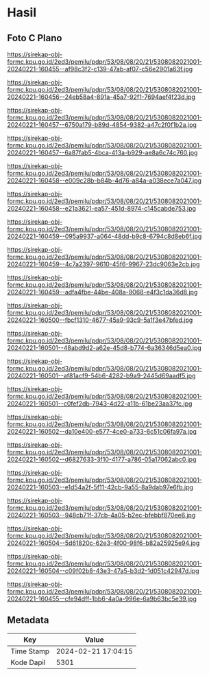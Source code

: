 # Hasil

## Foto C Plano

https://sirekap-obj-formc.kpu.go.id/2ed3/pemilu/pdpr/53/08/08/20/21/5308082021001-20240221-160455--af98c3f2-c139-47ab-af07-c56e2901a63f.jpg

https://sirekap-obj-formc.kpu.go.id/2ed3/pemilu/pdpr/53/08/08/20/21/5308082021001-20240221-160456--24eb58a4-891a-45a7-92f1-7694aef4f23d.jpg

https://sirekap-obj-formc.kpu.go.id/2ed3/pemilu/pdpr/53/08/08/20/21/5308082021001-20240221-160457--6750a179-b89d-4854-9382-a47c2f0f1b2a.jpg

https://sirekap-obj-formc.kpu.go.id/2ed3/pemilu/pdpr/53/08/08/20/21/5308082021001-20240221-160457--6a87fab5-4bca-413a-b929-ae8a6c74c760.jpg

https://sirekap-obj-formc.kpu.go.id/2ed3/pemilu/pdpr/53/08/08/20/21/5308082021001-20240221-160458--e009c28b-b84b-4d76-a84a-a038ece7a047.jpg

https://sirekap-obj-formc.kpu.go.id/2ed3/pemilu/pdpr/53/08/08/20/21/5308082021001-20240221-160458--e21a3621-ea57-451d-8974-c145cabde753.jpg

https://sirekap-obj-formc.kpu.go.id/2ed3/pemilu/pdpr/53/08/08/20/21/5308082021001-20240221-160459--095a9937-a064-48dd-b9c8-6794c8d8eb6f.jpg

https://sirekap-obj-formc.kpu.go.id/2ed3/pemilu/pdpr/53/08/08/20/21/5308082021001-20240221-160459--4c7a2397-9610-45f6-9967-23dc9063e2cb.jpg

https://sirekap-obj-formc.kpu.go.id/2ed3/pemilu/pdpr/53/08/08/20/21/5308082021001-20240221-160459--adfa4fbe-44be-408a-9068-e4f3c1da36d8.jpg

https://sirekap-obj-formc.kpu.go.id/2ed3/pemilu/pdpr/53/08/08/20/21/5308082021001-20240221-160500--fbcf1310-4677-45a9-93c9-5a1f3e47bfed.jpg

https://sirekap-obj-formc.kpu.go.id/2ed3/pemilu/pdpr/53/08/08/20/21/5308082021001-20240221-160501--48abd9d2-a62e-45d8-b774-6a36346d5ea0.jpg

https://sirekap-obj-formc.kpu.go.id/2ed3/pemilu/pdpr/53/08/08/20/21/5308082021001-20240221-160501--af81acf9-54b6-4282-b9a9-2445d69aadf5.jpg

https://sirekap-obj-formc.kpu.go.id/2ed3/pemilu/pdpr/53/08/08/20/21/5308082021001-20240221-160501--c0fef2db-7943-4d22-a11b-61be23aa37fc.jpg

https://sirekap-obj-formc.kpu.go.id/2ed3/pemilu/pdpr/53/08/08/20/21/5308082021001-20240221-160502--da10e400-e577-4ce0-a733-6c51c06fa97a.jpg

https://sirekap-obj-formc.kpu.go.id/2ed3/pemilu/pdpr/53/08/08/20/21/5308082021001-20240221-160502--d6827633-3f10-4177-a786-05a17062abc0.jpg

https://sirekap-obj-formc.kpu.go.id/2ed3/pemilu/pdpr/53/08/08/20/21/5308082021001-20240221-160503--e1d54a2f-5f11-42cb-9a55-8a9dab97e6fb.jpg

https://sirekap-obj-formc.kpu.go.id/2ed3/pemilu/pdpr/53/08/08/20/21/5308082021001-20240221-160503--948cb71f-37cb-4a05-b2ec-bfebbf870ee6.jpg

https://sirekap-obj-formc.kpu.go.id/2ed3/pemilu/pdpr/53/08/08/20/21/5308082021001-20240221-160504--5d61820c-62e3-4f00-98f6-b82a25925e94.jpg

https://sirekap-obj-formc.kpu.go.id/2ed3/pemilu/pdpr/53/08/08/20/21/5308082021001-20240221-160504--c09f02b8-43e3-47a5-b3d2-1d051c42947d.jpg

https://sirekap-obj-formc.kpu.go.id/2ed3/pemilu/pdpr/53/08/08/20/21/5308082021001-20240221-160455--cfe94dff-1bb6-4a0a-996e-6a9b63bc5e39.jpg


## Metadata

| Key        | Value               |
| ---------- | ------------------- |
| Time Stamp | 2024-02-21 17:04:15 |
| Kode Dapil | 5301                |



